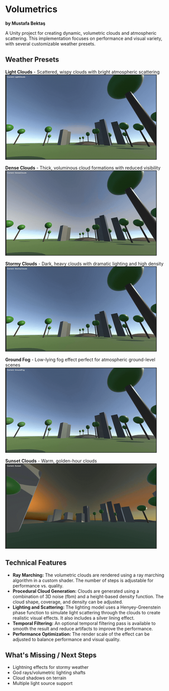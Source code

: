 # Volumetrics

**by Mustafa Bektaş**

A Unity project for creating dynamic, volumetric clouds and atmospheric scattering. This implementation focuses on performance and visual variety, with several customizable weather presets.

## Weather Presets

**Light Clouds** - Scattered, wispy clouds with bright atmospheric scattering
![Light Clouds](demo/light_clouds.gif)

**Dense Clouds** - Thick, voluminous cloud formations with reduced visibility
![Dense Clouds](demo/dense_clouds.gif)

**Stormy Clouds** - Dark, heavy clouds with dramatic lighting and high density
![Stormy Clouds](demo/stormy_clouds.gif)

**Ground Fog** - Low-lying fog effect perfect for atmospheric ground-level scenes
![Ground Fog](demo/ground_fog.gif)

**Sunset Clouds** - Warm, golden-hour clouds
![Sunset Clouds](demo/sunset_clouds.gif)

## Technical Features

-   **Ray Marching:** The volumetric clouds are rendered using a ray marching algorithm in a custom shader. The number of steps is adjustable for performance vs. quality.
-   **Procedural Cloud Generation:** Clouds are generated using a combination of 3D noise (fbm) and a height-based density function. The cloud shape, coverage, and density can be adjusted.
-   **Lighting and Scattering:** The lighting model uses a Henyey-Greenstein phase function to simulate light scattering through the clouds to create realistic visual effects. It also includes a silver lining effect.
-   **Temporal Filtering:** An optional temporal filtering pass is available to smooth the result and reduce artifacts to improve the performance.
-   **Performance Optimization:** The render scale of the effect can be adjusted to balance performance and visual quality.

## What's Missing / Next Steps

- Lightning effects for stormy weather
- God rays/volumetric lighting shafts
- Cloud shadows on terrain
- Multiple light source support
